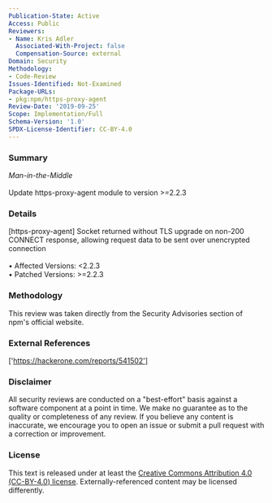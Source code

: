 ```yaml
---
Publication-State: Active
Access: Public
Reviewers:
- Name: Kris Adler
  Associated-With-Project: false
  Compensation-Source: external
Domain: Security
Methodology:
- Code-Review
Issues-Identified: Not-Examined
Package-URLs:
- pkg:npm/https-proxy-agent
Review-Date: '2019-09-25'
Scope: Implementation/Full
Schema-Version: '1.0'
SPDX-License-Identifier: CC-BY-4.0
---
```

### Summary
*Man-in-the-Middle*<br><br>Update https-proxy-agent module to version >=2.2.3
### Details
[https-proxy-agent] Socket returned without TLS upgrade on non-200 CONNECT response, allowing request data to be sent over unencrypted connection
<br><br>• Affected Versions: <2.2.3
<br>• Patched Versions: >=2.2.3
### Methodology
This review was taken directly from the Security Advisories section of npm's official website.
### External References
['https://hackerone.com/reports/541502']
### Disclaimer
All security reviews are conducted on a "best-effort" basis against a software component at a point in time. We make no guarantee as to the quality or completeness of any review. If you believe any content is inaccurate, we encourage you to open an issue or submit a pull request with a correction or improvement.
### License
This text is released under at least the [Creative Commons Attribution 4.0 (CC-BY-4.0) license](https://creativecommons.org/licenses/by/4.0/legalcode.txt). Externally-referenced content may be licensed differently.
